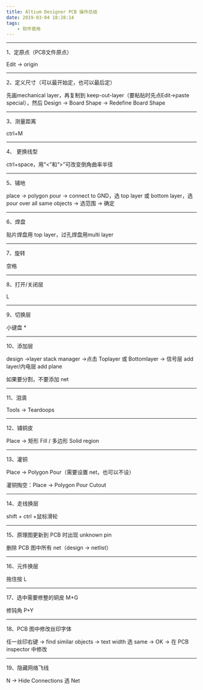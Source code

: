 ```yaml
---
title: Altium Designer PCB 操作总结
date: 2019-03-04 18:28:14
tags:
    - 软件使用
---
```


---

1、定原点（PCB文件原点）

Edit -> origin

<!--more-->

---

2、定义尺寸（可以最开始定，也可以最后定）

先画mechanical layer，再复制到 keep-out-layer（要粘贴时先点Edit->paste special），然后  Design -> Board Shape -> Redefine Board Shape



---

3、测量距离

ctrl+M 



---

4、 更换线型

ctrl+space，用“<”和“>”可改变倒角曲率半径



---

5、铺地

place -> polygon pour -> connect to GND，选 top layer 或 bottom layer，选 pour over all same objects -> 选范围 -> 确定



---

6、焊盘

贴片焊盘用 top layer，过孔焊盘用multi layer



---

7、旋转

空格



---

8、打开/关闭层

L



---

9、切换层

小键盘 *



---

10、添加层

design ->layer stack manager ->点击 Toplayer 或 Bottomlayer -> 信号层 add layer/内电层 add plane

如果要分割，不要添加 net



---

11、泪滴

Tools -> Teardoops



---

12、铺铜皮

Place -> 矩形 Fill / 多边形 Solid region



---

13、灌铜

Place -> Polygon Pour（需要设置 net，也可以不设）

灌铜掏空：Place -> Polygon Pour Cutout



---

14、走线换层

shift + ctrl +鼠标滑轮



---

15、原理图更新到 PCB 时出现 unknown pin

删除 PCB 图中所有 net（design -> netlist）



---

16、元件换层

拖住按 L



---

17、选中需要修整的铜皮  M+G

修钝角 P+Y



---

18、PCB 图中修改丝印字体

任一丝印右键 -> find similar objects -> text width 选 same -> OK -> 在 PCB inspector 中修改



---

19、隐藏网络飞线

N -> Hide Connections 选 Net